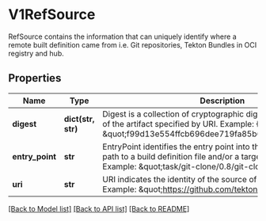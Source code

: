 # V1RefSource

RefSource contains the information that can uniquely identify where a remote built definition came from i.e. Git repositories, Tekton Bundles in OCI registry and hub.
## Properties
Name | Type | Description | Notes
------------ | ------------- | ------------- | -------------
**digest** | **dict(str, str)** | Digest is a collection of cryptographic digests for the contents of the artifact specified by URI. Example: {\&quot;sha1\&quot;: \&quot;f99d13e554ffcb696dee719fa85b695cb5b0f428\&quot;} | [optional] 
**entry_point** | **str** | EntryPoint identifies the entry point into the build. This is often a path to a build definition file and/or a target label within that file. Example: \&quot;task/git-clone/0.8/git-clone.yaml\&quot; | [optional] 
**uri** | **str** | URI indicates the identity of the source of the build definition. Example: \&quot;https://github.com/tektoncd/catalog\&quot; | [optional] 

[[Back to Model list]](../README.md#documentation-for-models) [[Back to API list]](../README.md#documentation-for-api-endpoints) [[Back to README]](../README.md)


